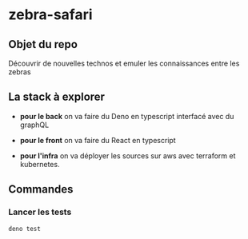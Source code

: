 # zebra-safari

## Objet du repo

Découvrir de nouvelles technos et emuler les connaissances entre les zebras

## La stack à explorer

- **pour le back** on va faire du Deno en typescript interfacé avec du graphQL

- **pour le front** on va faire du React en typescript

- **pour l'infra** on va déployer les sources sur aws avec terraform et
  kubernetes.
  
## Commandes

### Lancer les tests

```
deno test
```
